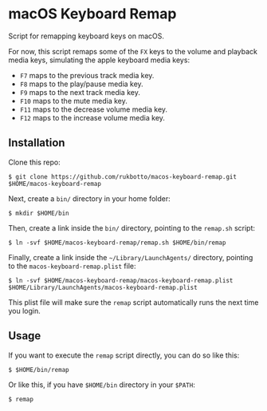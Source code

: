 # macOS Keyboard Remap

Script for remapping keyboard keys on macOS.

For now, this script remaps some of the `FX` keys to the volume and playback media keys, simulating the apple keyboard media keys:

- `F7` maps to the previous track media key.
- `F8` maps to the play/pause media key.
- `F9` maps to the next track media key.
- `F10` maps to the mute media key.
- `F11` maps to the decrease volume media key.
- `F12` maps to the increase volume media key.

## Installation

Clone this repo:

```
$ git clone https://github.com/rukbotto/macos-keyboard-remap.git $HOME/macos-keyboard-remap
```

Next, create a `bin/` directory in your home folder:

```
$ mkdir $HOME/bin
```

Then, create a link inside the `bin/` directory, pointing to the `remap.sh` script:

```
$ ln -svf $HOME/macos-keyboard-remap/remap.sh $HOME/bin/remap
```

Finally, create a link inside the `~/Library/LaunchAgents/` directory, pointing to the `macos-keyboard-remap.plist` file:

```
$ ln -svf $HOME/macos-keyboard-remap/macos-keyboard-remap.plist $HOME/Library/LaunchAgents/macos-keyboard-remap.plist
```

This plist file will make sure the `remap` script automatically runs the next time you login.

## Usage

If you want to execute the `remap` script directly, you can do so like this:

```
$ $HOME/bin/remap
```

Or like this, if you have `$HOME/bin` directory in your `$PATH`:

```
$ remap
```
